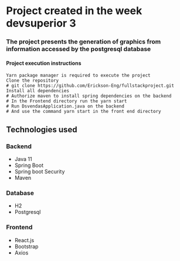 # Project created in the week devsuperior 3

### The project presents the generation of graphics from information accessed by the postgresql database 

#### Project execution instructions

```
Yarn package manager is required to execute the project
Clone the repository
# git clone https://github.com/Erickson-Eng/fullstackproject.git
Install all dependencies
# Authorize maven to install spring dependencies on the backend
# In the Frontend directory run the yarn start
# Run DsvendasApplication.java on the backend
# And use the command yarn start in the front end directory
```
## Technologies used
### Backend
* Java 11
* Spring Boot
* Spring boot Security
* Maven
### Database
* H2
* Postgresql
### Frontend
* React.js
* Bootstrap
* Axios

